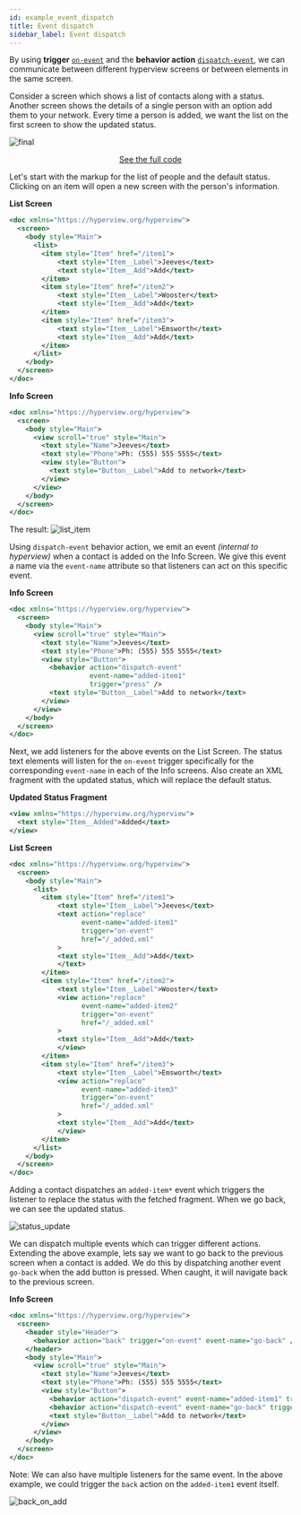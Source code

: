 ```yaml
---
id: example_event_dispatch
title: Event dispatch
sidebar_label: Event dispatch
---
```


By using **trigger** [`on-event`](/docs/reference_behavior_attributes#on-event) and the **behavior action** [`dispatch-event`](/docs/reference_behavior_attributes#dispatch-event), we can communicate between different hyperview screens or between elements in the same screen.

Consider a screen which shows a list of contacts along with a status.
Another screen shows the details of a single person with an option add them to your network.
Every time a person is added, we want the list on the first screen to show the updated status.

![final](/img/event_dispatch/final.gif)

<div style="text-align:center;margin-bottom:1em;">
  <a class="button" href="https://github.com/Instawork/hyperview/tree/master/examples/advanced_behaviors/dispatch_events_multiple">See the full code</a>
</div>

Let's start with the markup for the list of people and the default status. Clicking on an item will open a new screen with the person's information.

**List Screen**

```xml
<doc xmlns="https://hyperview.org/hyperview">
  <screen>
    <body style="Main">
      <list>
        <item style="Item" href="/item1">
            <text style="Item__Label">Jeeves</text>
            <text style="Item__Add">Add</text>
        </item>
        <item style="Item" href="/item2">
            <text style="Item__Label">Wooster</text>
            <text style="Item__Add">Add</text>
        </item>
        <item style="Item" href="/item3">
            <text style="Item__Label">Emsworth</text>
            <text style="Item__Add">Add</text>
        </item>
      </list>
    </body>
  </screen>
</doc>
```

**Info Screen**

```xml
<doc xmlns="https://hyperview.org/hyperview">
  <screen>
    <body style="Main">
      <view scroll="true" style="Main">
        <text style="Name">Jeeves</text>
        <text style="Phone">Ph: (555) 555 5555</text>
        <view style="Button">
          <text style="Button__Label">Add to network</text>
        </view>
      </view>
    </body>
  </screen>
</doc>
```

The result:
![list_item](/img/event_dispatch/list_item.gif)

Using `dispatch-event` behavior action, we emit an event _(internal to hyperview)_ when a contact is added on the Info Screen. We give this event a name via the `event-name` attribute so that listeners can act on this specific event.

**Info Screen**

```xml
<doc xmlns="https://hyperview.org/hyperview">
  <screen>
    <body style="Main">
      <view scroll="true" style="Main">
        <text style="Name">Jeeves</text>
        <text style="Phone">Ph: (555) 555 5555</text>
        <view style="Button">
          <behavior action="dispatch-event"
                    event-name="added-item1"
                    trigger="press" />
          <text style="Button__Label">Add to network</text>
        </view>
      </view>
    </body>
  </screen>
</doc>
```

Next, we add listeners for the above events on the List Screen. The status text elements will listen for the `on-event` trigger specifically for the corresponding `event-name` in each of the Info screens.
Also create an XML fragment with the updated status, which will replace the default status.

**Updated Status Fragment**

```xml
<view xmlns="https://hyperview.org/hyperview">
  <text style="Item__Added">Added</text>
</view>
```

**List Screen**

```xml
<doc xmlns="https://hyperview.org/hyperview">
  <screen>
    <body style="Main">
      <list>
        <item style="Item" href="/item1">
            <text style="Item__Label">Jeeves</text>
            <text action="replace"
                  event-name="added-item1"
                  trigger="on-event"
                  href="/_added.xml"
            >
            <text style="Item__Add">Add</text>
            </text>
        </item>
        <item style="Item" href="/item2">
            <text style="Item__Label">Wooster</text>
            <view action="replace"
                  event-name="added-item2"
                  trigger="on-event"
                  href="/_added.xml"
            >
            <text style="Item__Add">Add</text>
            </view>
        </item>
        <item style="Item" href="/item3">
            <text style="Item__Label">Emsworth</text>
            <view action="replace"
                  event-name="added-item3"
                  trigger="on-event"
                  href="/_added.xml"
            >
            <text style="Item__Add">Add</text>
            </view>
        </item>
      </list>
    </body>
  </screen>
</doc>
```

Adding a contact dispatches an `added-item*` event which triggers the listener to replace the status with the fetched fragment. When we go back, we can see the updated status.

![status_update](/img/event_dispatch/status_update.gif)

We can dispatch multiple events which can trigger different actions. Extending the above example, lets say we want to go back to the previous screen when a contact is added.
We do this by dispatching another event `go-back` when the add button is pressed. When caught, it will navigate back to the previous screen.

**Info Screen**

```xml
<doc xmlns="https://hyperview.org/hyperview">
  <screen>
    <header style="Header">
      <behavior action="back" trigger="on-event" event-name="go-back" />
    </header>
    <body style="Main">
      <view scroll="true" style="Main">
        <text style="Name">Jeeves</text>
        <text style="Phone">Ph: (555) 555 5555</text>
        <view style="Button">
          <behavior action="dispatch-event" event-name="added-item1" trigger="press" />
          <behavior action="dispatch-event" event-name="go-back" trigger="press" />
          <text style="Button__Label">Add to network</text>
        </view>
      </view>
    </body>
  </screen>
</doc>
```

Note: We can also have multiple listeners for the same event. In the above example, we could trigger the `back` action on the `added-item1` event itself.

![back_on_add](/img/event_dispatch/back_on_add.gif)
